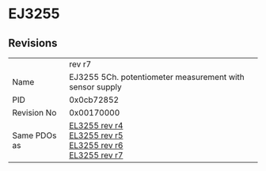# EJ3255

## Revisions
<table>
<tr>
<td></td>
<td>rev r7</td>
</tr>
<tr>
<td>Name</td>
<td>EJ3255 5Ch. potentiometer measurement with sensor supply</td>
</tr>
<tr>
<td>PID</td>
<td>0x0cb72852</td>
</tr>
<tr>
<td>Revision No</td>
<td>0x00170000</td>
</tr>
<tr>
<td>Same PDOs as</td>
<td><a href="EL3255.md">EL3255 rev r4</a><br/><a href="EL3255.md">EL3255 rev r5</a><br/><a href="EL3255.md">EL3255 rev r6</a><br/><a href="EL3255.md">EL3255 rev r7</a></td>
</tr>
</table>
